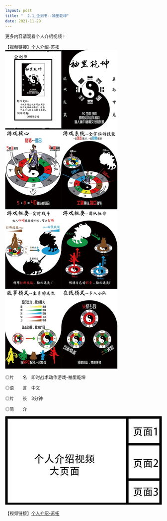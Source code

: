 ```yaml
---
layout: post
title: "  2.1_企划书--袖里乾坤"
date: 2021-11-29
---
```

更多内容请观看个人介绍视频！

【视频链接】[个人介绍-苏拓](https://1drv.ms/v/s!Aj9fktzHJKNciN02BrABSgitCyzcvw?e=68vd63)
![Image text](https://github.com/SotakuStudio/SotakuStudio.github.io/blob/main/chnblog/image/chnPocketWorld.jpg?raw=true)

◎片　　名　即时战术动作游戏-袖里乾坤

◎语　　言　中文

◎片　　长　3分钟

◎简　　介

![Image text](https://github.com/SotakuStudio/SotakuStudio.github.io/blob/main/chnblog/image/IntroductionPage.jpg?raw=true)

【视频链接】[个人介绍-苏拓](https://1drv.ms/v/s!Aj9fktzHJKNciN02BrABSgitCyzcvw?e=68vd63)
